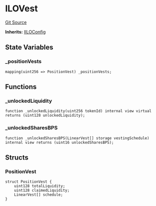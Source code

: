 # ILOVest
[Git Source](https://github.com/KYRDTeam/ilo-contracts/blob/a3fc4c57db039cc1b79c7925531b021576d1b1a7/src/base/ILOVest.sol)

**Inherits:**
[IILOConfig](/src/interfaces/IILOConfig.sol/interface.IILOConfig.md)


## State Variables
### _positionVests

```solidity
mapping(uint256 => PositionVest) _positionVests;
```


## Functions
### _unlockedLiquidity


```solidity
function _unlockedLiquidity(uint256 tokenId) internal view virtual returns (uint128 unlockedLiquidity);
```

### _unlockedSharesBPS


```solidity
function _unlockedSharesBPS(LinearVest[] storage vestingSchedule) internal view returns (uint16 unlockedSharesBPS);
```

## Structs
### PositionVest

```solidity
struct PositionVest {
    uint128 totalLiquidity;
    uint128 claimedLiquidity;
    LinearVest[] schedule;
}
```

